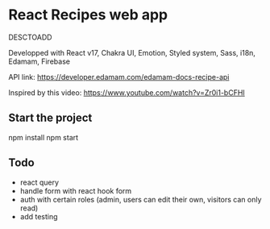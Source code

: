 # React Recipes web app

DESCTOADD

Developped with React v17, Chakra UI, Emotion, Styled system, Sass, i18n, Edamam, Firebase

API link: https://developer.edamam.com/edamam-docs-recipe-api

Inspired by this video: https://www.youtube.com/watch?v=Zr0i1-bCFHI

## Start the project

npm install
npm start

## Todo

- react query
- handle form with react hook form
- auth with certain roles (admin, users can edit their own, visitors can only read)
- add testing
